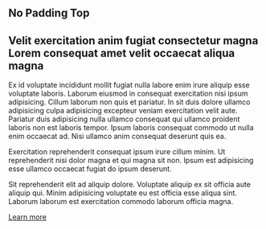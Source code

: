 ## No Padding Top
<div class="component rich-text no-padding-top" style="background-image: url(https://developers.redhat.com/images/design/product-hero-light.png);">
    <div class="pf-l-grid pf-m-gutter">
        <div class="pf-l-grid__item">
            <div class="rich-text-content">
                <h2>Velit exercitation anim fugiat consectetur magna Lorem consequat amet velit occaecat aliqua magna</h2>
                <p>Ex id voluptate incididunt mollit fugiat nulla labore enim irure aliquip esse voluptate laboris. Laborum eiusmod in consequat exercitation nisi ipsum adipisicing. Cillum laborum non quis et pariatur. In sit duis dolore ullamco adipisicing culpa adipisicing excepteur veniam exercitation velit aute. Pariatur duis adipisicing nulla ullamco consequat qui ullamco proident laboris non est laboris tempor. Ipsum laboris consequat commodo ut nulla enim occaecat ad. Nisi ullamco anim consequat deserunt quis ea.</p>
                <p>Exercitation reprehenderit consequat ipsum irure cillum minim. Ut reprehenderit nisi dolor magna et qui magna sit non. Ipsum est adipisicing esse ullamco occaecat fugiat do ipsum deserunt.</p>
                <p>Sit reprehenderit elit ad aliquip dolore. Voluptate aliquip ex sit officia aute aliquip qui. Minim adipisicing voluptate eu est officia esse aliqua sint. Laborum laborum est exercitation commodo laborum officia magna.</p>
                <div class="rich-text-content--cta pf-u-text-align-center">
                    <a class="pf-c-button pf-m-heavy" href="#">Learn more</a>
                </div>
            </div>
        </div>
    </div>
</div>
